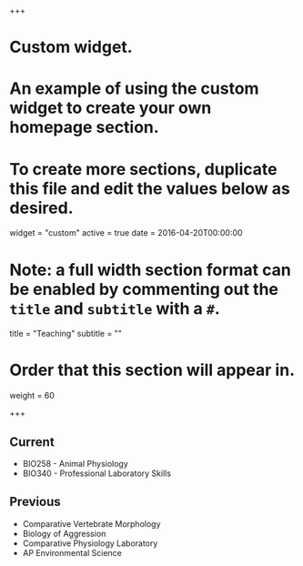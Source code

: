 +++
# Custom widget.
# An example of using the custom widget to create your own homepage section.
# To create more sections, duplicate this file and edit the values below as desired.
widget = "custom"
active = true
date = 2016-04-20T00:00:00

# Note: a full width section format can be enabled by commenting out the `title` and `subtitle` with a `#`.
title = "Teaching"
subtitle = ""

# Order that this section will appear in.
weight = 60

+++

## Current

- BIO258 - Animal Physiology
- BIO340 - Professional Laboratory Skills

## Previous

- Comparative Vertebrate Morphology
- Biology of Aggression
- Comparative Physiology Laboratory
- AP Environmental Science
